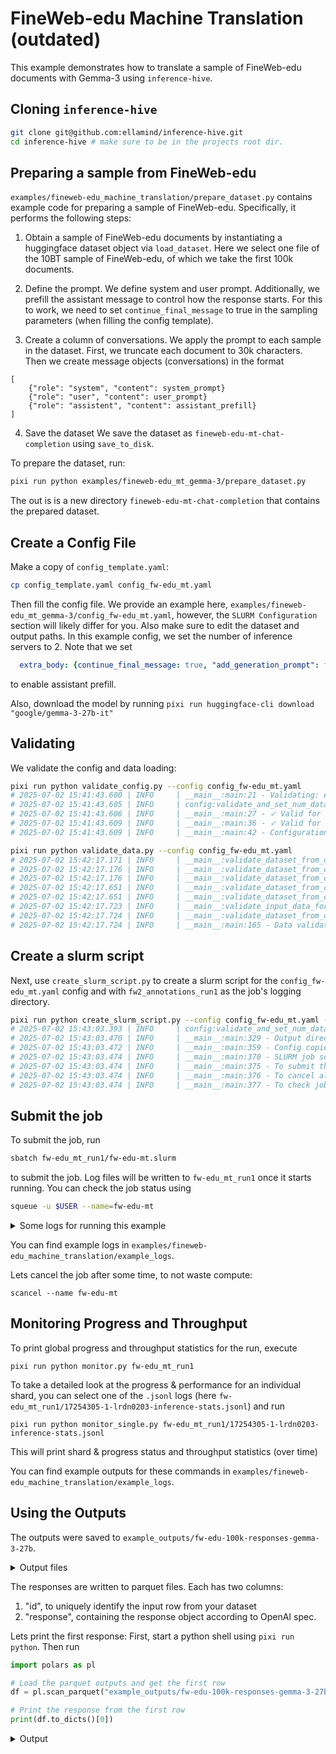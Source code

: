 # FineWeb-edu Machine Translation (outdated)
This example demonstrates how to translate a sample of FineWeb-edu documents with Gemma-3 using `inference-hive`.


## Cloning `inference-hive`
```bash
git clone git@github.com:ellamind/inference-hive.git
cd inference-hive # make sure to be in the projects root dir.
```

## Preparing a sample from FineWeb-edu
`examples/fineweb-edu_machine_translation/prepare_dataset.py` contains example code for preparing a sample of FineWeb-edu.
Specifically, it performs the following steps:
1. Obtain a sample of FineWeb-edu documents by instantiating a huggingface dataset object via `load_dataset`.
Here we select one file of the 10BT sample of FineWeb-edu, of which we take the first 100k documents.

2. Define the prompt.
We define system and user prompt. Additionally, we prefill the assistant message to control how the response starts. For this to work, we need to set `continue_final_message` to true in the sampling parameters (when filling the config template).

3. Create a column of conversations.
We apply the prompt to each sample in the dataset. First, we truncate each document to 30k characters. Then we create message objects (conversations) in the format 
```
[
    {"role": "system", "content": system_prompt}
    {"role": "user", "content": user_prompt}
    {"role": "assistent", "content": assistant_prefill}
]
```

4. Save the dataset
We save the dataset as `fineweb-edu-mt-chat-completion` using `save_to_disk`.

To prepare the dataset, run:

```bash
pixi run python examples/fineweb-edu_mt_gemma-3/prepare_dataset.py
```

The out is is a new directory `fineweb-edu-mt-chat-completion` that contains the prepared dataset.

## Create a Config File
Make a copy of `config_template.yaml`:
```bash
cp config_template.yaml config_fw-edu_mt.yaml
```
Then fill the config file. We provide an example here, `examples/fineweb-edu_mt_gemma-3/config_fw-edu_mt.yaml`, however, the `SLURM Configuration` section will likely differ for you. Also make sure to edit the dataset and output paths. In this example config, we set the number of inference servers to 2. Note that we set

```yaml
  extra_body: {continue_final_message: true, "add_generation_prompt": false} # we need to set these two for assistant prefill to work.
```
to enable assistant prefill.

Also, download the model by running `pixi run huggingface-cli download "google/gemma-3-27b-it"`

## Validating
We validate the config and data loading:

```bash
pixi run python validate_config.py --config config_fw-edu_mt.yaml
# 2025-07-02 15:41:43.600 | INFO     | __main__:main:21 - Validating: examples/fineweb-edu_machine_translation/config_fw-edu_mt.yaml
# 2025-07-02 15:41:43.605 | INFO     | config:validate_and_set_num_data_shards:218 - num_data_shards not specified, defaulting to num_inference_servers (2)
# 2025-07-02 15:41:43.606 | INFO     | __main__:main:27 - ✓ Valid for create_slurm_script.py
# 2025-07-02 15:41:43.609 | INFO     | __main__:main:36 - ✓ Valid for run_inference.py
# 2025-07-02 15:41:43.609 | INFO     | __main__:main:42 - Configuration is valid!
```

```bash
pixi run python validate_data.py --config config_fw-edu_mt.yaml
# 2025-07-02 15:42:17.171 | INFO     | __main__:validate_dataset_from_config:98 - Loading configuration from: examples/fineweb-edu_machine_translation/config_fw-edu_mt.yaml
# 2025-07-02 15:42:17.176 | INFO     | __main__:validate_dataset_from_config:101 - Loading dataset for validation...
# 2025-07-02 15:42:17.176 | INFO     | __main__:validate_dataset_from_config:103 - Loading dataset with load_from_disk
# 2025-07-02 15:42:17.651 | INFO     | __main__:validate_dataset_from_config:115 - Dataset loaded: 100000 rows
# 2025-07-02 15:42:17.651 | INFO     | __main__:validate_dataset_from_config:118 - Starting data validation...
# 2025-07-02 15:42:17.723 | INFO     | __main__:validate_input_data_format:86 - Input data format validation passed for api_type='chat-completion' with string ID column 'id' using OpenAI's pydantic models
# 2025-07-02 15:42:17.724 | INFO     | __main__:validate_dataset_from_config:126 - ✓ Data validation completed successfully!
# 2025-07-02 15:42:17.724 | INFO     | __main__:main:165 - Data validation passed! Dataset is ready for inference.
```

## Create a slurm script
Next, use `create_slurm_script.py` to create a slurm script for the `config_fw-edu_mt.yaml` config and with `fw2_annotations_run1` as the job's logging directory.
```bash
pixi run python create_slurm_script.py --config config_fw-edu_mt.yaml --output fw-edu_mt_run1
# 2025-07-02 15:43:03.393 | INFO     | config:validate_and_set_num_data_shards:218 - num_data_shards not specified, defaulting to num_inference_servers (2)
# 2025-07-02 15:43:03.470 | INFO     | __main__:main:329 - Output directory: fw-edu_mt_run1
# 2025-07-02 15:43:03.472 | INFO     | __main__:main:359 - Config copied to: fw-edu_mt_run1/config_fw-edu_mt.yaml
# 2025-07-02 15:43:03.474 | INFO     | __main__:main:370 - SLURM job script generated successfully: fw-edu_mt_run1/fw-edu-mt.slurm
# 2025-07-02 15:43:03.474 | INFO     | __main__:main:375 - To submit the job: sbatch fw-edu_mt_run1/fw-edu-mt.slurm
# 2025-07-02 15:43:03.474 | INFO     | __main__:main:376 - To cancel all jobs: scancel --name=fw-edu-mt
# 2025-07-02 15:43:03.474 | INFO     | __main__:main:377 - To check job status: squeue -u $USER --name=fw-edu-mt
```

## Submit the job
To submit the job, run
```bash
sbatch fw-edu_mt_run1/fw-edu-mt.slurm
```
to submit the job. Log files will be written to `fw-edu_mt_run1` once it starts running.
You can check the job status using 
```bash
squeue -u $USER --name=fw-edu-mt
```

<details><summary>Some logs for running this example</summary>

SLURM queue:
```
JOBID     USER      PARTITION      ACCOUNT        NODES  STATE     TIME      NAME                          NODELIST(REASON)
17254305  midahl00  boost_usr_prod aifac_l01_028  1      RUNNING   9:18      fw-edu-mt                     lrdn0027
17254306  midahl00  boost_usr_prod aifac_l01_028  1      RUNNING   9:18      fw-edu-mt                     lrdn0203
```

Log files:
```bash
ls -1 ./fw-edu_mt_run1
17253723-1-lrdn3250-inference-server.log
17253723-1-lrdn3250.log
17253723-2-lrdn0027-inference-server.log
17253723-2-lrdn0027.log
config_fw-edu_mt.yaml
fw-edu-mt.slurm
```
</details>

You can find example logs in `examples/fineweb-edu_machine_translation/example_logs`.

Lets cancel the job after some time, to not waste compute:
```
scancel --name fw-edu-mt
```

## Monitoring Progress and Throughput

To print global progress and throughput statistics for the run, execute
```
pixi run python monitor.py fw-edu_mt_run1
```

To take a detailed look at the progress & performance for an individual shard, you can select one of the `.jsonl` logs (here `fw-edu_mt_run1/17254305-1-lrdn0203-inference-stats.jsonl`) and run
```
pixi run python monitor_single.py fw-edu_mt_run1/17254305-1-lrdn0203-inference-stats.jsonl
```
This will print shard & progress status and throughput statistics (over time)

You can find example outputs for these commands in `examples/fineweb-edu_machine_translation/example_logs`.


## Using the Outputs
The outputs were saved to `example_outputs/fw-edu-100k-responses-gemma-3-27b`.

<details><summary>Output files</summary>

```bash
ls -1 example_outputs/fw-edu-100k-responses-gemma-3-27b
shard000000_part000000.zstd.parquet
shard000001_part000000.zstd.parquet

```
</details>

The responses are written to parquet files. Each has two columns:
1. "id", to uniquely identify the input row from your dataset
2. "response", containing the response object according to OpenAI spec.

Lets print the first response:
First, start a python shell using `pixi run python`. Then run
```python
import polars as pl

# Load the parquet outputs and get the first row
df = pl.scan_parquet("example_outputs/fw-edu-100k-responses-gemma-3-27b").head(1).collect()

# Print the response from the first row
print(df.to_dicts()[0])
```

<details><summary>Output</summary>

```python
{
    "id": "<urn:uuid:f51e4a20-9e4e-460d-8a25-cfaccf052f8e>",
    "response": {
        "id": "chatcmpl-b5ac7cd5bfba43a1929ba030a3f665cf",
        "choices": [
            {
                "finish_reason": "stop",
                "index": 0,
                "logprobs": None,
                "message": {
                    "content": "\nDiese LEDs sind mit einem Thermistor verbunden, der etwas heißer läuft als die Raumtemperatur. Indem man auf den Thermistor bläst, kühlt das Geburtstagskind ihn ab und erhöht somit den Widerstand. Der Mikrocontroller erkennt dies und schaltet daraufhin einige der LEDs aus. Bauen Sie so ein Gerät und Sie müssen sich nie wieder Sorgen um geschmolzenes Wachs auf Ihrer Torte machen. Detaillierte Anleitungen finden Sie auf Instructables.\n</translated_document>",
                    "refusal": None,
                    "role": "assistant",
                    "annotations": None,
                    "audio": None,
                    "function_call": None,
                    "tool_calls": [],
                },
            }
        ],
        "created": 1751464989,
        "model": "google/gemma-3-27b-it",
        "object": "chat.completion",
        "service_tier": None,
        "system_fingerprint": None,
        "usage": {
            "completion_tokens": 105,
            "prompt_tokens": 192,
            "total_tokens": 297,
            "completion_tokens_details": None,
            "prompt_tokens_details": None,
        },
    },
}

```

Lets print the content of the first response
```python
print(
    df.select(
        pl.col("response")
        .struct.field("choices")
        .list.get(0)
        .struct.field("message")
        .struct.field("content")
    ).item()
)
# Diese LEDs sind mit einem Thermistor verbunden, der etwas heißer läuft als die Raumtemperatur. Indem man auf den Thermistor bläst, kühlt das Geburtstagskind ihn ab und erhöht somit den Widerstand. Der Mikrocontroller erkennt dies und schaltet daraufhin einige der LEDs aus. Bauen Sie so ein Gerät und Sie müssen sich nie wieder Sorgen um geschmolzenes Wachs auf Ihrer Torte machen. Detaillierte Anleitungen finden Sie auf Instructables.
# </translated_document>
```
</details>